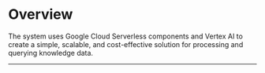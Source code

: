 # Overview

The system uses Google Cloud Serverless components and Vertex AI to create a simple, scalable, and cost-effective solution for processing and querying knowledge data.

---
